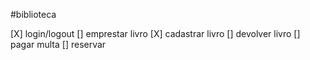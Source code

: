 #biblioteca

[X] login/logout
[] emprestar livro
[X] cadastrar livro
[] devolver livro
[] pagar multa
[] reservar
